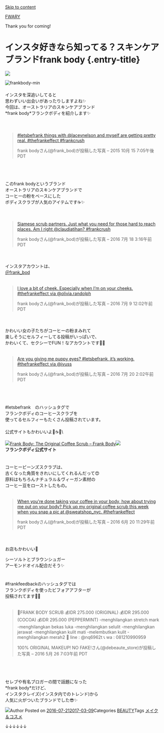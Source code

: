 [Skip to content](index.html#content)

[FWARY](../../../../index.html)

Thank you for coming!

インスタ好きなら知ってる？スキンケアブランドfrank body {.entry-title}
======================================================

![](http://localhost/wordpress/wp-content/uploads/2016/07/frankbody-min.png)

![frankbody-min](http://fwary.tokyo/wp-content/uploads/2016/07/frankbody-min.png)\
 　\
 インスタを深追いしてると\
 思わずいい出会いがあったりしますよね✨\
 今回は、オーストラリアのスキンケアブランド\
 \*frank body\*フランクボディを紹介します✨\
 　\
 　

> [\#letsbefrank things with @laceynelson and myself are getting pretty
> real. \#thefrankeffect
> \#frankcrush](https://www.instagram.com/p/84Y0-GsOSr/)
>
> frank bodyさん(@frank\_bod)が投稿した写真 – 2015 10月 15 7:05午後 PDT

\
 　\
 　\
 このfrank bodyというブランド\
 オーストラリアのスキンケアブランドで\
 コーヒーの粉をベースにした\
 ボディスクラブが人気のアイテムです☕✨

　

> [Siamese scrub partners. Just what you need for those hard to reach
> places. Am I right @claudiatihan?
> \#frankcrush](https://www.instagram.com/p/BH_8gtFDsFj/)
>
> frank bodyさん(@frank\_bod)が投稿した写真 – 2016 7月 18 3:16午前 PDT

\
 　\
 インスタアカウントは、\
 [＠frank\_bod](https://www.instagram.com/frank_bod/)\
 　

> [I love a bit of cheek. Especially when I’m on your cheeks.
> \#thefrankeffect via
> @olivia.randolph](https://www.instagram.com/p/BHobKTljGTI/)
>
> frank bodyさん(@frank\_bod)が投稿した写真 – 2016 7月 9 12:02午前 PDT

\
 　\
 かわいい女の子たちがコーヒーの粉まみれて\
 楽しそうにセルフィーしてる投稿がいっぱいで、\
 かわいくて、セクシーでFUN！なアカウントです🚿✨\
 　

> [Are you giving me puppy eyes? \#letsbefrank, it’s working.
> \#thefrankeffect via @ivuss](https://www.instagram.com/p/BIE9h2ShKX6/)
>
> frank bodyさん(@frank\_bod)が投稿した写真 – 2016 7月 20 2:02午前 PDT

\
 　\
 　\
 \#letsbefrank　のハッシュタグで\
 フランクボディのコーヒースクラブを\
 使ってるセルフィーもたくさん投稿されています。\
 　\
 公式サイトもかわいいよ💛☕💛\

[![](http://capture.heartrails.com/150x130/shadow?https://uk.frankbody.com/)](https://uk.frankbody.com/)[Frank
Body: The Original Coffee Scrub – Frank
Body](https://uk.frankbody.com/)[![](http://b.hatena.ne.jp/entry/image/https:/uk.frankbody.com/)](http://b.hatena.ne.jp/entry/https:/uk.frankbody.com/)\
**フランクボディ公式サイト**\
\
 　\
 コーヒービーンズスクラブは、\
 古くなった角質をきれいにしてくれるんだって😍\
 原料はもちろんナチュラル＆ヴィーガン素材の\
 コーヒー豆をローストしたもの。\
 　

> [When you're done taking your coffee in your body, how about trying me
> out on your body? Pick up my original coffee scrub this week when you
> snap a pic at @sweatshop\_nyc.
> \#thefrankeffect](https://www.instagram.com/p/BG4uqUrsOb_/)
>
> frank bodyさん(@frank\_bod)が投稿した写真 – 2016 6月 20 11:29午前 PDT

\
 　\
 お店もかわいい💚

シーソルトとブラウンシュガー\
 アーモンドオイル配合だそう✨\
 　\
 　\
 \#frankfeedbackのハッシュタグでは\
 フランクボディを使ったビフォアアフターが\
 投稿されてます🙆🏼\
 　

> 💋FRANK BODY SCRUB 💰IDR 275.000 (ORIGINAL) 💰IDR 295.000 (COCOA) 💰IDR
> 295.000 (PEPPERMINT) -menghilangkan stretch mark -menghilangkan bekas
> luka -menghilangkan selulit -menghilangkan jerawat -menghilangkan
> kulit mati -melembutkan kulit -menghilangkan merah2 📩 line : @nq6962t
> 📞 wa : 081210990959
>
> 100% ORIGINAL MAKEUP! NO FAKE!さん(@debeaute\_store)が投稿した写真 –
> 2016 5月 26 7:03午前 PDT

\
 　\
 　\
 セレブや有名ブロガーの間で話題になった\
 \*frank body\*だけど、\
 インスタクレイズ(インスタ内でのトレンド)から\
 人気に火がついたブランドでした😎✨

![](http://2.gravatar.com/avatar/?s=49&d=mm&r=g)Author
[](http://localhost/wordpress/author/)Posted on
[2016-07-212017-03-09](index.html)Categories
[BEAUTY](../../../../category/beauty/index.html)Tags
[メイク＆コスメ](../../../../tag/メイク＆コスメ/index.html)

↓↓↓↓↓↓
